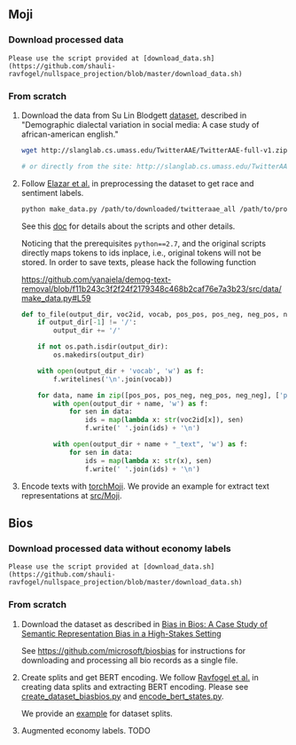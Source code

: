## Moji

### Download processed data
    Please use the script provided at [download_data.sh](https://github.com/shauli-ravfogel/nullspace_projection/blob/master/download_data.sh)

### From scratch
1. Download the data from Su Lin Blodgett [dataset](https://sites.google.com/site/sulinblodgett/), described in "Demographic dialectal variation in social media: A case study of african-american english." 

    ```bash
    wget http://slanglab.cs.umass.edu/TwitterAAE/TwitterAAE-full-v1.zip

    # or directly from the site: http://slanglab.cs.umass.edu/TwitterAAE/
    ```

2. Follow [Elazar et al.](https://github.com/yanaiela/demog-text-removal) in preprocessing the dataset to get race and sentiment labels.

    ```sh
    python make_data.py /path/to/downloaded/twitteraae_all /path/to/project/data/processed/sentiment_race sentiment race
    ```

    See this [doc](https://github.com/yanaiela/demog-text-removal/edit/master/src/data/README.md) for details about the scripts and other details.

    Noticing that the prerequisites `python==2.7`, and the original scripts directly maps tokens to ids inplace, i.e., original tokens will not be stored. In order to save texts, please hack the following function 
    
    https://github.com/yanaiela/demog-text-removal/blob/f11b243c3f2f24f2179348c468b2caf76e7a3b23/src/data/make_data.py#L59

    ```python
    def to_file(output_dir, voc2id, vocab, pos_pos, pos_neg, neg_pos, neg_neg):
        if output_dir[-1] != '/':
            output_dir += '/'

        if not os.path.isdir(output_dir):
            os.makedirs(output_dir)

        with open(output_dir + 'vocab', 'w') as f:
            f.writelines('\n'.join(vocab))

        for data, name in zip([pos_pos, pos_neg, neg_pos, neg_neg], ['pos_pos', 'pos_neg', 'neg_pos', 'neg_neg']):
            with open(output_dir + name, 'w') as f:
                for sen in data:
                    ids = map(lambda x: str(voc2id[x]), sen)
                    f.write(' '.join(ids) + '\n')

            with open(output_dir + name + "_text", 'w') as f:
                for sen in data:
                    ids = map(lambda x: str(x), sen)
                    f.write(' '.join(ids) + '\n')
    ```

3. Encode texts with [torchMoji](https://github.com/huggingface/torchMoji). We provide an example for extract text representations at [src/Moji](https://github.com/HanXudong/Fair_NLP_Classification/blob/main/data/src/Moji/encode_text.ipynb).


## Bios

### Download processed data without economy labels
    Please use the script provided at [download_data.sh](https://github.com/shauli-ravfogel/nullspace_projection/blob/master/download_data.sh)

### From scratch

1. Download the dataset as described in [Bias in Bios: A Case Study of Semantic Representation Bias in a High-Stakes Setting
](https://arxiv.org/abs/1901.09451)

    See https://github.com/microsoft/biosbias for instructions for downloading and processing all bio records as a single file.

2. Create splits and get BERT encoding.
   We follow [Ravfogel et al.](https://github.com/shauli-ravfogel/nullspace_projection) in creating data splits and extracting BERT encoding.
   Please see [create_dataset_biasbios.py](https://github.com/shauli-ravfogel/nullspace_projection/blob/master/src/data/create_dataset_biasbios.py) and  [encode_bert_states.py](https://github.com/shauli-ravfogel/nullspace_projection/blob/master/src/data/encode_bert_states.py).
   
   We provide an [example](https://github.com/HanXudong/Fair_NLP_Classification/blob/main/data/src/Bios/create_bios_datasets.ipynb) for dataset splits.

3. Augmented economy labels.
   TODO